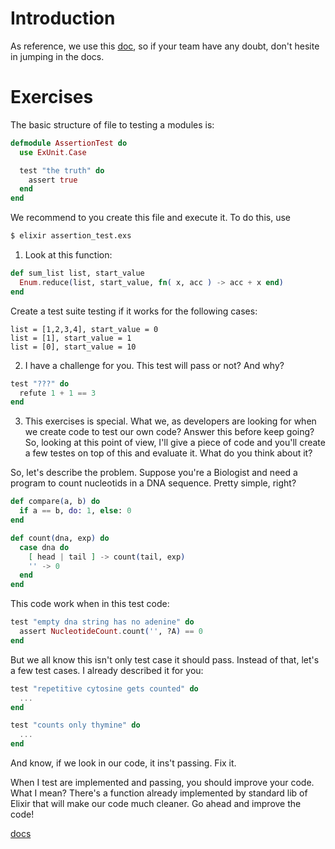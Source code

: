 # Introduction

As reference, we use this [doc](https://hexdocs.pm/ex_unit/ExUnit.html),
so if your team have any doubt, don't hesite in jumping in the docs.

# Exercises

The basic structure of file to testing a modules is:

```elixir
defmodule AssertionTest do
  use ExUnit.Case

  test "the truth" do
    assert true
  end
end
```

We recommend to you create this file and execute it. To do this, use

```bash
$ elixir assertion_test.exs
```

01. Look at this function:

```elixir
def sum_list list, start_value
  Enum.reduce(list, start_value, fn( x, acc ) -> acc + x end)
end
```

Create a test suite testing if it works for the following cases:

```
list = [1,2,3,4], start_value = 0
list = [1], start_value = 1
list = [0], start_value = 10
```

02. I have a challenge for you. This test will pass or not? And why?

```elixir
test "???" do
  refute 1 + 1 == 3
end
```

03. This exercises is special. What we, as developers are looking for when
we create code to test our own code? Answer this before keep going?
So, looking at this point of view, I'll give a piece of code and you'll 
create a few testes on top of this and evaluate it. What do you think about it?

So, let's describe the problem. Suppose you're a Biologist and need a program
to count nucleotids in a DNA sequence. Pretty simple, right?

```elixir
def compare(a, b) do
  if a == b, do: 1, else: 0
end

def count(dna, exp) do
  case dna do
    [ head | tail ] -> count(tail, exp)
    '' -> 0
  end
end
```

This code work when in this test code:

```elixir
test "empty dna string has no adenine" do
  assert NucleotideCount.count('', ?A) == 0
end
```

But we all know this isn't only test case it should pass. Instead of that, let's
a few test cases. I already described it for you:

```elixir
test "repetitive cytosine gets counted" do
  ...
end

test "counts only thymine" do
  ...
end
```

And know, if we look in our code, it ins't passing. Fix it.

When I test are implemented and passing, you should improve your code. What I mean?
There's a function already implemented by standard lib of Elixir that will make
our code much cleaner. Go ahead and improve the code!

[docs](https://hexdocs.pm/elixir/Kernel.html)